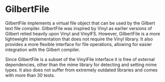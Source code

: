 # GilbertFile

GilbertFile implements a virtual file object that can be used by the Gilbert text file compiler. GilbertFile was inspired by Vinyl as earlier versions of Gilbert relied heavily upon Vinyl and VinylFS. However, GilbertFile is a more lightweight implementation that does not require the Vinyl library. It also provides a more flexible interface for file operations, allowing for easier integration with the Gilbert compiler.

Since GilbertFile is a subset of the VinylFile interface it is free of external dependencies, other than the mime library for detecting and setting mime types. It also does not suffer from extremely outdated libraries and comes with more than 30 tests.
